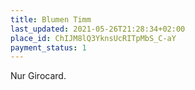 ```yaml
---
title: Blumen Timm
last_updated: 2021-05-26T21:28:34+02:00
place_id: ChIJM8lQ3YknsUcRITpMbS_C-aY
payment_status: 1
---
```


Nur Girocard.
